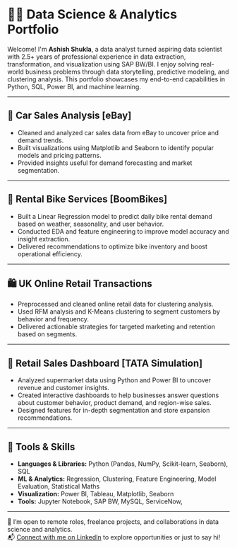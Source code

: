 # 👨‍💻 Data Science & Analytics Portfolio

Welcome! I'm **Ashish Shukla**, a data analyst turned aspiring data scientist with 2.5+ years of professional experience in data extraction, transformation, and visualization using SAP BW/BI. I enjoy solving real-world business problems through data storytelling, predictive modeling, and clustering analysis. This portfolio showcases my end-to-end capabilities in Python, SQL, Power BI, and machine learning.

---

## 🚗 Car Sales Analysis [eBay]

- Cleaned and analyzed car sales data from eBay to uncover price and demand trends.
- Built visualizations using Matplotlib and Seaborn to identify popular models and pricing patterns.
- Provided insights useful for demand forecasting and market segmentation.

---

## 🚴 Rental Bike Services [BoomBikes]

- Built a Linear Regression model to predict daily bike rental demand based on weather, seasonality, and user behavior.
- Conducted EDA and feature engineering to improve model accuracy and insight extraction.
- Delivered recommendations to optimize bike inventory and boost operational efficiency.

---

## 🛍️ UK Online Retail Transactions

- Preprocessed and cleaned online retail data for clustering analysis.
- Used RFM analysis and K-Means clustering to segment customers by behavior and frequency.
- Delivered actionable strategies for targeted marketing and retention based on segments.

---

## 🛒 Retail Sales Dashboard [TATA Simulation]

- Analyzed supermarket data using Python and Power BI to uncover revenue and customer insights.
- Created interactive dashboards to help businesses answer questions about customer behavior, product demand, and region-wise sales.
- Designed features for in-depth segmentation and store expansion recommendations.

---

## 🔧 Tools & Skills

- **Languages & Libraries:** Python (Pandas, NumPy, Scikit-learn, Seaborn), SQL  
- **ML & Analytics:** Regression, Clustering, Feature Engineering, Model Evaluation, Statistical Maths  
- **Visualization:** Power BI, Tableau, Matplotlib, Seaborn  
- **Tools:** Jupyter Notebook, SAP BW, MySQL, ServiceNow, 

---

🚀 I’m open to remote roles, freelance projects, and collaborations in data science and analytics.  
📬 [Connect with me on LinkedIn](https://www.linkedin.com/in/ashish-shukla05/) to explore opportunities or just to say hi!

